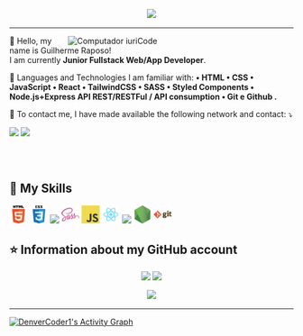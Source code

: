 <p align="center"> 
  <img src="https://profile-counter.glitch.me/Gui1703/count.svg" />
</p>

<hr>

<img src="https://raw.githubusercontent.com/MicaelliMedeiros/micaellimedeiros/master/image/computer-illustration.png" min-width="400px" max-width="400px" width="400px" align="right" alt="Computador iuriCode">

<p align="left"> 
  💜 Hello, my name is Guilherme Raposo! <br>
  I am currently <strong>Junior Fullstack Web/App Developer</strong>.<br>
</p>

<p align="left">
  🦄 Languages and Technologies I am familiar with: <strong>
• HTML 
• CSS 
• JavaScript 
• React
• TailwindCSS
• SASS
• Styled Components 
• Node.js+Express API REST/RESTFul / API consumption
• Git e Github
  .</strong>
</p>



<p align="left">
  💌 To contact me, I have made available the following network and contact: ⤵️
</p>

<p align="left">
  <a href="https://www.linkedin.com/in/guilherme-raposo-3a2130190/" alt="Linkedin">
  <img src="https://img.shields.io/badge/-Linkedin-0e76a8?style=flat-square&logo=Linkedin&logoColor=white&link=" /></a>

  <a href="https://wa.me/message/RG7W3NLJ22BXL1" alt="WhatsApp">
  <img src="https://img.shields.io/badge/-WhatsApp-25d366?style=flat-square&labelColor=25d366&logo=whatsapp&logoColor=white&link="/></a>

</p>  

<br><br>

  ## 🚀 My Skills <br>
 
  <code><img height="32" src="https://raw.githubusercontent.com/github/explore/80688e429a7d4ef2fca1e82350fe8e3517d3494d/topics/html/html.png" alt="HTML5"/></code>
  <code><img height="32" src="https://raw.githubusercontent.com/github/explore/80688e429a7d4ef2fca1e82350fe8e3517d3494d/topics/css/css.png" alt="CSS"/></code>
  <code><img height="32" src="https://cdn.jsdelivr.net/gh/devicons/devicon/icons/tailwindcss/tailwindcss-plain.svg" /></code>
  <code><img height="32" src="https://raw.githubusercontent.com/github/explore/80688e429a7d4ef2fca1e82350fe8e3517d3494d/topics/sass/sass.png"></code>
  <code><img height="32" src="https://raw.githubusercontent.com/github/explore/80688e429a7d4ef2fca1e82350fe8e3517d3494d/topics/javascript/javascript.png" alt="Javascript"/></code>
 <code><img height="32" src="https://raw.githubusercontent.com/github/explore/80688e429a7d4ef2fca1e82350fe8e3517d3494d/topics/react/react.png" style="max-width: 100%;"></code>
 <code><img height="32" src="https://cdn.jsdelivr.net/gh/devicons/devicon/icons/vuejs/vuejs-original.svg" /></code>
 <code><img height="32" src="https://raw.githubusercontent.com/github/explore/80688e429a7d4ef2fca1e82350fe8e3517d3494d/topics/nodejs/nodejs.png" alt="Nodejs"/></code>
 <code><img height="32" src="https://raw.githubusercontent.com/github/explore/80688e429a7d4ef2fca1e82350fe8e3517d3494d/topics/git/git.png"></code>
 
 
  ## ⭐ Information about my GitHub account
  
  <p align="center" >
 
   <img src="https://github-readme-stats.vercel.app/api/top-langs/?username=Gui1703&layout=compact&theme=dracula"/>
  
   <img src="https://github-readme-streak-stats.herokuapp.com/?user=Gui1703&theme=dracula&count_private=true&show_icons=true&title_color=6e40c9&icon_color=6e40c9&line_height=10" height ="165"/>
  <br/>
</p>
 
  <p align="center" >
    <img src="https://github-profile-trophy.vercel.app/?username=Gui1703&row=1&theme=dracula"/>
  <br/>
</p>

<hr>
<a href="https://github.com/ashutosh00710/github-readme-activity-graph"><img alt="DenverCoder1's Activity Graph" src="https://activity-graph.herokuapp.com/graph?username=Gui1703&bg_color=1F222E&color=F8D866&line=F85D7F&point=FFFFFF&hide_border=true" /></a>


